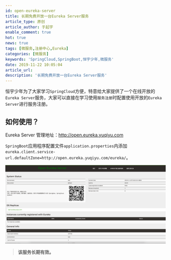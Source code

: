 ```yaml
---
id: open-eureka-server
title: 长期免费开放一台Eureka Server服务
article_type: 原创
article_author: 于起宇
enable_comment: true
hot: true
news: true
tags: [微服务,注册中心,Eureka]
categories: [微服务]
keywords: 'SpringCloud,SpringBoot,恒宇少年,微服务'
date: 2019-11-22 10:05:04
article_url:
description: '长期免费开放一台Eureka Server服务'
---
```


恒宇少年为了大家学习`SpringCloud`方便，特意给大家提供了一个在线开放的`Eureka Server`服务，大家可以直接在学习使用`服务注册`时配置使用开放的`Eureka Server`进行服务注册。
<!--more-->
## 如何使用？

Eureka Server 管理地址：http://open.eureka.yuqiyu.com

`SpringBoot`应用程序配置文件`application.properties`内添加`eureka.client.service-url.defaultZone=http://open.eureka.yuqiyu.com/eureka/`。

![](/images/post/open-eureka-server-1.png)

>  **该服务长期有效。**
